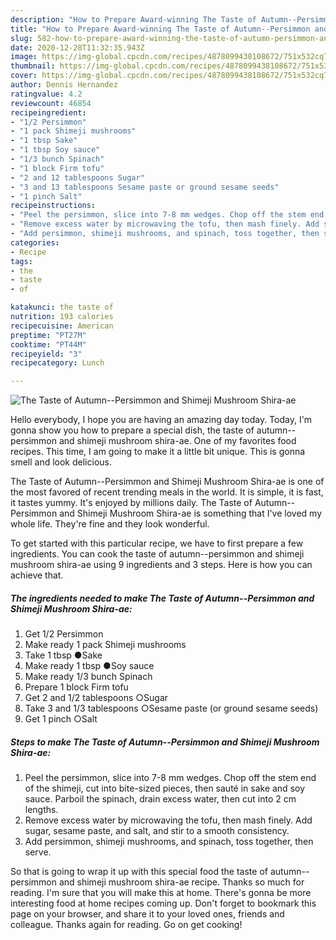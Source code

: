 ```yaml
---
description: "How to Prepare Award-winning The Taste of Autumn--Persimmon and Shimeji Mushroom Shira-ae"
title: "How to Prepare Award-winning The Taste of Autumn--Persimmon and Shimeji Mushroom Shira-ae"
slug: 582-how-to-prepare-award-winning-the-taste-of-autumn-persimmon-and-shimeji-mushroom-shira-ae
date: 2020-12-28T11:32:35.943Z
image: https://img-global.cpcdn.com/recipes/4878099438108672/751x532cq70/the-taste-of-autumn-persimmon-and-shimeji-mushroom-shira-ae-recipe-main-photo.jpg
thumbnail: https://img-global.cpcdn.com/recipes/4878099438108672/751x532cq70/the-taste-of-autumn-persimmon-and-shimeji-mushroom-shira-ae-recipe-main-photo.jpg
cover: https://img-global.cpcdn.com/recipes/4878099438108672/751x532cq70/the-taste-of-autumn-persimmon-and-shimeji-mushroom-shira-ae-recipe-main-photo.jpg
author: Dennis Hernandez
ratingvalue: 4.2
reviewcount: 46854
recipeingredient:
- "1/2 Persimmon"
- "1 pack Shimeji mushrooms"
- "1 tbsp Sake"
- "1 tbsp Soy sauce"
- "1/3 bunch Spinach"
- "1 block Firm tofu"
- "2 and 12 tablespoons Sugar"
- "3 and 13 tablespoons Sesame paste or ground sesame seeds"
- "1 pinch Salt"
recipeinstructions:
- "Peel the persimmon, slice into 7-8 mm wedges. Chop off the stem end of the shimeji, cut into bite-sized pieces, then sauté in sake and soy sauce. Parboil the spinach, drain excess water, then cut into 2 cm lengths."
- "Remove excess water by microwaving the tofu, then mash finely. Add sugar, sesame paste, and salt, and stir to a smooth consistency."
- "Add persimmon, shimeji mushrooms, and spinach, toss together, then serve."
categories:
- Recipe
tags:
- the
- taste
- of

katakunci: the taste of 
nutrition: 193 calories
recipecuisine: American
preptime: "PT27M"
cooktime: "PT44M"
recipeyield: "3"
recipecategory: Lunch

---
```



![The Taste of Autumn--Persimmon and Shimeji Mushroom Shira-ae](https://img-global.cpcdn.com/recipes/4878099438108672/751x532cq70/the-taste-of-autumn-persimmon-and-shimeji-mushroom-shira-ae-recipe-main-photo.jpg)

Hello everybody, I hope you are having an amazing day today. Today, I'm gonna show you how to prepare a special dish, the taste of autumn--persimmon and shimeji mushroom shira-ae. One of my favorites food recipes. This time, I am going to make it a little bit unique. This is gonna smell and look delicious.



The Taste of Autumn--Persimmon and Shimeji Mushroom Shira-ae is one of the most favored of recent trending meals in the world. It is simple, it is fast, it tastes yummy. It's enjoyed by millions daily. The Taste of Autumn--Persimmon and Shimeji Mushroom Shira-ae is something that I've loved my whole life. They're fine and they look wonderful.


To get started with this particular recipe, we have to first prepare a few ingredients. You can cook the taste of autumn--persimmon and shimeji mushroom shira-ae using 9 ingredients and 3 steps. Here is how you can achieve that.

<!--inarticleads1-->

##### The ingredients needed to make The Taste of Autumn--Persimmon and Shimeji Mushroom Shira-ae:

1. Get 1/2 Persimmon
1. Make ready 1 pack Shimeji mushrooms
1. Take 1 tbsp ●Sake
1. Make ready 1 tbsp ●Soy sauce
1. Make ready 1/3 bunch Spinach
1. Prepare 1 block Firm tofu
1. Get 2 and 1/2 tablespoons ○Sugar
1. Take 3 and 1/3 tablespoons ○Sesame paste (or ground sesame seeds)
1. Get 1 pinch ○Salt




<!--inarticleads2-->

##### Steps to make The Taste of Autumn--Persimmon and Shimeji Mushroom Shira-ae:

1. Peel the persimmon, slice into 7-8 mm wedges. Chop off the stem end of the shimeji, cut into bite-sized pieces, then sauté in sake and soy sauce. Parboil the spinach, drain excess water, then cut into 2 cm lengths.
1. Remove excess water by microwaving the tofu, then mash finely. Add sugar, sesame paste, and salt, and stir to a smooth consistency.
1. Add persimmon, shimeji mushrooms, and spinach, toss together, then serve.




So that is going to wrap it up with this special food the taste of autumn--persimmon and shimeji mushroom shira-ae recipe. Thanks so much for reading. I'm sure that you will make this at home. There's gonna be more interesting food at home recipes coming up. Don't forget to bookmark this page on your browser, and share it to your loved ones, friends and colleague. Thanks again for reading. Go on get cooking!
